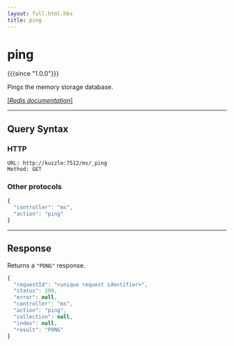 ```yaml
---
layout: full.html.hbs
title: ping
---
```


# ping

{{{since "1.0.0"}}}

Pings the memory storage database.

[[_Redis documentation_]](https://redis.io/commands/ping)

---

## Query Syntax

### HTTP

```http
URL: http://kuzzle:7512/ms/_ping
Method: GET
```

### Other protocols

```js
{
  "controller": "ms",
  "action": "ping"
}
```

---

## Response

Returns a `"PONG"` response.

```javascript
{
  "requestId": "<unique request identifier>",
  "status": 200,
  "error": null,
  "controller": "ms",
  "action": "ping",
  "collection": null,
  "index": null,
  "result": "PONG"
}
```
